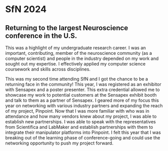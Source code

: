 # SfN 2024

## Returning to the largest Neuroscience conference in the U.S.

This was a highlight of my undergraduate research career. I was an important,
contributing, member of the neuroscience community (as a computer scientist) and
people in the industry depended on my work and sought out my expertise. I
effectively applied my computer science coursework and skills across
disciplines.

This was my second time attending SfN and I got the chance to be a returning
face in the community! This year, I was registered as an exhibitor with Sensapex
and a poster presenter. This extra credential allowed me to showcase my work to
potential customers at the Sensapex exhibit booth and talk to them as a partner
of Sensapex. I geared more of my focus this year on networking with various
industry partners and expanding the reach of my project, Pinpoint. Now that I
was more familiar with who was in attendance and how many vendors knew about my
project, I was able to establish new partnerships. I was able to speak with the
representatives from Scientifica and LabMaker and establish partnerships with
them to integrate their manipulator platforms into Pinpoint. I felt this year
that I was breaking out of the learning phase of conference-going and could use
the networking opportunity to push my project forward. 